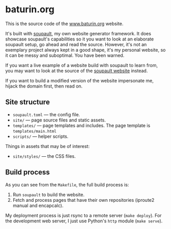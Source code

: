 baturin.org
===========

This is the source code of the www.baturin.org website.

It's built with [soupault](https://www.soupault.app), my own website generator framework.
It does showcase soupault's capabilities so it you want to look at an elaborate soupault setup,
go ahead and read the source.
However, it's not an exemplary project always kept in a good shape, it's my personal website,
so it can be messy and suboptimal. You have been warned.

If you want a live example of a website build with soupault to learn from, you may want to
look at the source of the [soupault website](https://github.com/PataphysicalSociety/soupault.app) instead.

If you want to build a modified version of the website impersonate me, hijack the domain first, then read on.

## Site structure

* `soupault.toml` — the config file.
* `site/` — page source files and static assets.
* `templates/` — page templates and includes. The page template is `templates/main.html`
* `scripts/` — helper scripts.

Things in assets that may be of interest:

* `site/styles/` — the CSS files.

## Build process

As you can see from the `Makefile`, the full build process is:

1. Run `soupault` to build the website.
2. Fetch and process pages that have their own repositories (iproute2 manual and encapcalc).

My deployment process is just rsync to a remote server (`make deploy`).
For the development web server, I just use Python's `http` module (`make serve`).

